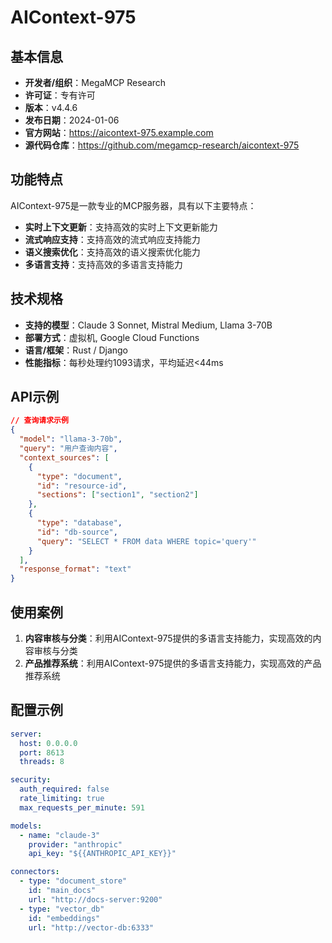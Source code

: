 # AIContext-975

## 基本信息

- **开发者/组织**：MegaMCP Research
- **许可证**：专有许可
- **版本**：v4.4.6
- **发布日期**：2024-01-06
- **官方网站**：https://aicontext-975.example.com
- **源代码仓库**：https://github.com/megamcp-research/aicontext-975

## 功能特点

AIContext-975是一款专业的MCP服务器，具有以下主要特点：

- **实时上下文更新**：支持高效的实时上下文更新能力
- **流式响应支持**：支持高效的流式响应支持能力
- **语义搜索优化**：支持高效的语义搜索优化能力
- **多语言支持**：支持高效的多语言支持能力


## 技术规格

- **支持的模型**：Claude 3 Sonnet, Mistral Medium, Llama 3-70B
- **部署方式**：虚拟机, Google Cloud Functions
- **语言/框架**：Rust / Django
- **性能指标**：每秒处理约1093请求，平均延迟<44ms

## API示例

```json
// 查询请求示例
{
  "model": "llama-3-70b",
  "query": "用户查询内容",
  "context_sources": [
    {
      "type": "document",
      "id": "resource-id",
      "sections": ["section1", "section2"]
    },
    {
      "type": "database",
      "id": "db-source",
      "query": "SELECT * FROM data WHERE topic='query'"
    }
  ],
  "response_format": "text"
}
```

## 使用案例

1. **内容审核与分类**：利用AIContext-975提供的多语言支持能力，实现高效的内容审核与分类
2. **产品推荐系统**：利用AIContext-975提供的多语言支持能力，实现高效的产品推荐系统


## 配置示例

```yaml
server:
  host: 0.0.0.0
  port: 8613
  threads: 8

security:
  auth_required: false
  rate_limiting: true
  max_requests_per_minute: 591

models:
  - name: "claude-3"
    provider: "anthropic"
    api_key: "${{ANTHROPIC_API_KEY}}"

connectors:
  - type: "document_store"
    id: "main_docs"
    url: "http://docs-server:9200"
  - type: "vector_db"
    id: "embeddings"
    url: "http://vector-db:6333"
```